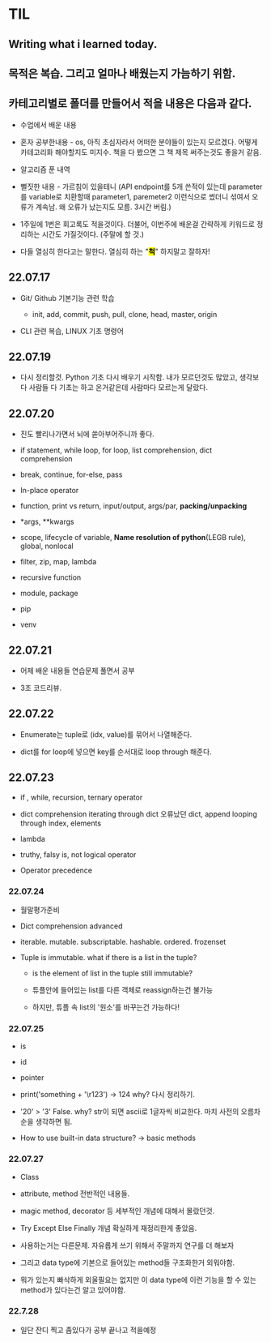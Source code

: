 # TIL

## Writing what i learned today.

## 목적은 복습. 그리고 얼마나 배웠는지 가늠하기 위함.

## 카테고리별로 폴더를 만들어서 적을 내용은 다음과 같다.

- 수업에서 배운 내용

- 혼자 공부한내용 - os, 아직 초심자라서 어떠한 분야들이 있는지 모르겠다. 어떻게 카테고리화 해야할지도 미지수. 책을 다 봤으면 그 책  제목 써주는것도 좋을거 같음.

- 알고리즘 푼 내역

- 뻘짓한 내용 - 가르침이 있을테니 (API endpoint를 5개 쓴적이 있는데 parameter를 variable로 치환할때 parameter1, paremeter2 이런식으로 썼더니 섞여서 오류가 계속남. 왜 오류가 났는지도 모름. 3시간 버림.)

- 1주일에 1번은 회고록도 적을것이다. 더불어, 이번주에 배운걸 간략하게 키워드로 정리하는 시간도 가질것이다. (주말에 할 것.)

- 다들 열심히 한다고는 말한다. 열심히 하는 "**<mark>척</mark>**" 하지말고 잘하자!

## 22.07.17

- Git/ Github 기본기능 관련 학습
  
  - init, add, commit, push, pull, clone, head, master, origin

- CLI 관련 복습, LINUX 기초 명령어

## 22.07.19

- 다시 정리할것. Python 기초 다시 배우기 시작함. 내가 모르던것도 많았고, 생각보다 사람들 다 기초는 하고 온거같은데 사람마다 모르는게 달랐다.

## 22.07.20

- 진도 빨리나가면서 뇌에 쏟아부어주니까 좋다.

- if statement, while loop, for loop, list comprehension, dict comprehension

- break, continue, for-else, pass

- In-place operator

- function, print vs return, input/output, args/par, **packing/unpacking**

- *args, **kwargs

- scope, lifecycle of variable, **Name resolution of python**(LEGB rule), global, nonlocal

- filter, zip, map, lambda

- recursive function

- module, package

- pip

- venv

## 22.07.21

- 어제 배운 내용들 연습문제 풀면서 공부

- 3조 코드리뷰.

## 22.07.22

- Enumerate는 tuple로 (idx, value)를 묶어서 나열해준다.

- dict를 for loop에 넣으면 key를 순서대로 loop through 해준다.

## 22.07.23

- if , while, recursion, ternary operator

- dict comprehension
  iterating through dict
  오류났던 dict, append
  looping through index, elements

- lambda

- truthy, falsy
  is, not
  logical operator

- Operator precedence

### 22.07.24

- 월말평가준비

- Dict comprehension advanced

- iterable. mutable. subscriptable. hashable. ordered. frozenset

- Tuple is immutable. what if there is a list in the tuple?
  
  - is the element of list in the tuple still immutable?
  
  - 튜플안에 들어있는 list를 다른 객체로 reassign하는건 불가능
  
  - 하지만, 튜플 속 list의 '원소'를 바꾸는건 가능하다!

### 22.07.25

- is

- id

- pointer

- print('something + '\r123') -> 124 why? 다시 정리하기.

- '20' > '3' False. why? str이 되면 ascii로 1글자씩 비교한다. 마치 사전의 오름차순을 생각하면 됨.

- How to use built-in data structure? -> basic methods

### 22.07.27

- Class

- attribute, method 전반적인 내용들.

- magic method, decorator 등 세부적인 개념에 대해서 몰랐던것.

- Try Except Else Finally 개념 확실하게 재정리한게 좋았음.

- 사용하는거는 다른문제. 자유롭게 쓰기 위해서 주말까지 연구를 더 해보자

- 그리고 data type에 기본으로 들어있는 method들 구조화한거 외워야함.

- 뭐가 있는지 빠삭하게 외울필요는 없지만 이 data type에 이런 기능을 할 수 있는 method가 있다는건 알고 있어야함.

### 22.7.28

- 일단 잔디 찍고 좀있다가 공부 끝나고 적을예정

